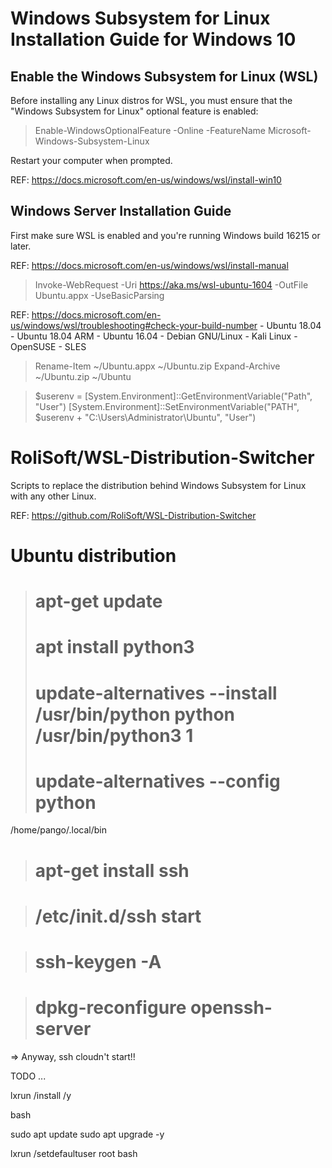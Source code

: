 
# Windows Subsystem for Linux Installation Guide for Windows 10

## Enable the Windows Subsystem for Linux (WSL)

Before installing any Linux distros for WSL, you must ensure that the "Windows Subsystem for Linux" optional feature is enabled:

> Enable-WindowsOptionalFeature -Online -FeatureName Microsoft-Windows-Subsystem-Linux

Restart your computer when prompted.

REF: https://docs.microsoft.com/en-us/windows/wsl/install-win10

## Windows Server Installation Guide

First make sure WSL is enabled and you're running Windows build 16215 or later.

REF: https://docs.microsoft.com/en-us/windows/wsl/install-manual

> Invoke-WebRequest -Uri https://aka.ms/wsl-ubuntu-1604 -OutFile Ubuntu.appx -UseBasicParsing

REF: https://docs.microsoft.com/en-us/windows/wsl/troubleshooting#check-your-build-number
	- Ubuntu 18.04
	- Ubuntu 18.04 ARM
	- Ubuntu 16.04
	- Debian GNU/Linux
	- Kali Linux
	- OpenSUSE
	- SLES

> Rename-Item ~/Ubuntu.appx ~/Ubuntu.zip
> Expand-Archive ~/Ubuntu.zip ~/Ubuntu

> $userenv = [System.Environment]::GetEnvironmentVariable("Path", "User")
> [System.Environment]::SetEnvironmentVariable("PATH", $userenv + "C:\Users\Administrator\Ubuntu", "User")


# RoliSoft/WSL-Distribution-Switcher

Scripts to replace the distribution behind Windows Subsystem for Linux with any other Linux.

REF: https://github.com/RoliSoft/WSL-Distribution-Switcher



# Ubuntu distribution
> # apt-get update
> # apt install python3
> # update-alternatives --install /usr/bin/python python /usr/bin/python3 1
> # update-alternatives --config python


/home/pango/.local/bin


> # apt-get install ssh

> # /etc/init.d/ssh start

> # ssh-keygen -A

> # dpkg-reconfigure openssh-server
=> Anyway, ssh cloudn't start!!




TODO ...


lxrun /install /y

bash

sudo apt update
sudo apt upgrade -y

lxrun /setdefaultuser root
bash

